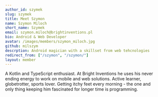```yaml
---
author_id: szymek
slug: szymek
title: Meet Szymon
name: Szymon Miloch
short_name: Szymek
email: szymon.miloch@brightinventions.pl
bio: Android & Web Developer 
avatar: /images/members/szymon_miloch.jpg
github: milszym
descrption: Android magician with a skillset from web tehcnologies
redirect_from: ["/szymon", "/szymon/"]
layout: member
---
```


A Kotlin and TypeScript enthusiast. At Bright Inventions he uses his never ending energy to work on mobile and web solutions. Active learner, globetrotter, sports lover. Getting itchy feet every morning - the one and only thing keeping him fascinated for longer time is programming.

